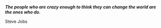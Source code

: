_**The people who are crazy enough to think they can change the world are the ones who do.**_

Steve Jobs

